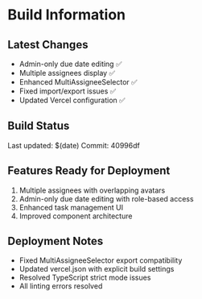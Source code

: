 # Build Information

## Latest Changes
- Admin-only due date editing ✅
- Multiple assignees display ✅
- Enhanced MultiAssigneeSelector ✅
- Fixed import/export issues ✅
- Updated Vercel configuration ✅

## Build Status
Last updated: $(date)
Commit: 40996df

## Features Ready for Deployment
1. Multiple assignees with overlapping avatars
2. Admin-only due date editing with role-based access
3. Enhanced task management UI
4. Improved component architecture

## Deployment Notes
- Fixed MultiAssigneeSelector export compatibility
- Updated vercel.json with explicit build settings
- Resolved TypeScript strict mode issues
- All linting errors resolved
